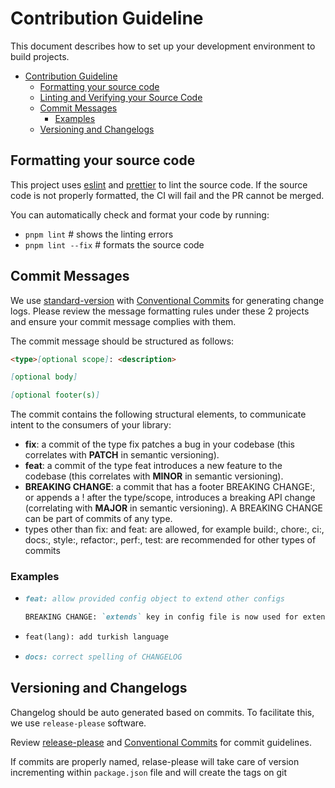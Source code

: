 # Contribution Guideline

This document describes how to set up your development environment to build projects.

- [Contribution Guideline](#contribution-guideline)
  - [Formatting your source code](#formatting-your-source-code)
  - [Linting and Verifying your Source Code](#linting-and-verifying-your-source-code)
  - [Commit Messages](#commit-messages)
    - [Examples](#examples)
  - [Versioning and Changelogs](#versioning-and-changelogs)


## Formatting your source code

This project uses [eslint](https://eslint.org/) and [prettier](https://prettier.io/) to lint the source code.
If the source code is not properly formatted, the CI will fail and the PR cannot be merged.

You can automatically check and format your code by running:

- `pnpm lint` # shows the linting errors
- `pnpm lint --fix` # formats the source code

## Commit Messages

We use [standard-version](https://github.com/conventional-changelog/standard-version#commit-message-convention-at-a-glance) with [Conventional Commits](https://www.conventionalcommits.org) for generating change logs. Please review the message
formatting rules under these 2 projects and ensure your commit message complies with them.

The commit message should be structured as follows:

```markdown
<type>[optional scope]: <description>

[optional body]

[optional footer(s)]
```

The commit contains the following structural elements, to communicate intent to the consumers of your library:

- **fix**: a commit of the type fix patches a bug in your codebase (this correlates with **PATCH** in semantic versioning).
- **feat**: a commit of the type feat introduces a new feature to the codebase (this correlates with **MINOR** in semantic versioning).
- **BREAKING CHANGE**: a commit that has a footer BREAKING CHANGE:, or appends a ! after the type/scope, introduces a breaking API change (correlating with **MAJOR** in semantic versioning). A BREAKING CHANGE can be part of commits of any type.
- types other than fix: and feat: are allowed, for example build:, chore:, ci:, docs:, style:, refactor:, perf:, test: are recommended for other types of commits

### Examples

- ```markdown
  feat: allow provided config object to extend other configs

  BREAKING CHANGE: `extends` key in config file is now used for extending other config files
  ```

- ```markdown
  feat(lang): add turkish language
  ```

- ```markdown
  docs: correct spelling of CHANGELOG
  ```

## Versioning and Changelogs

Changelog should be auto generated based on commits. To facilitate this, we use `release-please` software.

Review [release-please](https://github.com/googleapis/release-please) and [Conventional Commits](https://www.conventionalcommits.org) for commit guidelines.

If commits are properly named, relase-please will take care of version incrementing within `package.json` file and will create the tags on git
